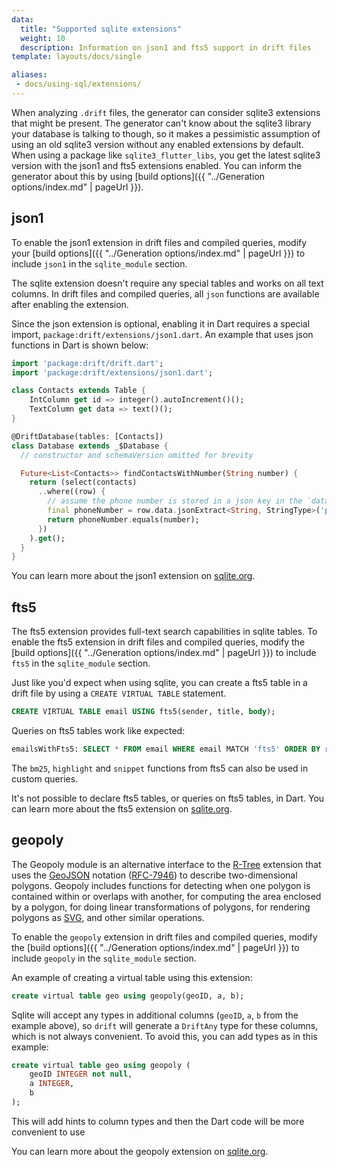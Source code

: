 ```yaml
---
data:
  title: "Supported sqlite extensions"
  weight: 10
  description: Information on json1 and fts5 support in drift files
template: layouts/docs/single

aliases:
 - docs/using-sql/extensions/
---
```


When analyzing `.drift` files, the generator can consider sqlite3 extensions
that might be present.
The generator can't know about the sqlite3 library your database is talking to
though, so it makes a pessimistic assumption of using an old sqlite3 version
without any enabled extensions by default.
When using a package like `sqlite3_flutter_libs`, you get the latest sqlite3
version with the json1 and fts5 extensions enabled. You can inform the generator
about this by using [build options]({{ "../Generation options/index.md" | pageUrl }}).

## json1

To enable the json1 extension in drift files and compiled queries, modify your
[build options]({{ "../Generation options/index.md" | pageUrl }}) to include
`json1` in the `sqlite_module` section.

The sqlite extension doesn't require any special tables and works on all text columns. In drift
files and compiled queries, all `json` functions are available after enabling the extension.

Since the json extension is optional, enabling it in Dart requires a special import,
`package:drift/extensions/json1.dart`. An example that uses json functions in Dart is shown below:
```dart
import 'package:drift/drift.dart';
import 'package:drift/extensions/json1.dart';

class Contacts extends Table {
    IntColumn get id => integer().autoIncrement()();
    TextColumn get data => text()();
}

@DriftDatabase(tables: [Contacts])
class Database extends _$Database {
  // constructor and schemaVersion omitted for brevity

  Future<List<Contacts>> findContactsWithNumber(String number) {
    return (select(contacts)
      ..where((row) {
        // assume the phone number is stored in a json key in the `data` column
        final phoneNumber = row.data.jsonExtract<String, StringType>('phone_number');
        return phoneNumber.equals(number);
      })
    ).get();
  }
}
```

You can learn more about the json1 extension on [sqlite.org](https://www.sqlite.org/json1.html).

## fts5

The fts5 extension provides full-text search capabilities in sqlite tables.
To enable the fts5 extension in drift files and compiled queries, modify the
[build options]({{ "../Generation options/index.md" | pageUrl }}) to include
`fts5` in the `sqlite_module` section.

Just like you'd expect when using sqlite, you can create a fts5 table in a drift file
by using a `CREATE VIRTUAL TABLE` statement.
```sql
CREATE VIRTUAL TABLE email USING fts5(sender, title, body);
```

Queries on fts5 tables work like expected:
```sql
emailsWithFts5: SELECT * FROM email WHERE email MATCH 'fts5' ORDER BY rank;
```

The `bm25`, `highlight` and `snippet` functions from fts5 can also be used in custom queries.

It's not possible to declare fts5 tables, or queries on fts5 tables, in Dart.
You can learn more about the fts5 extension on [sqlite.org](https://www.sqlite.org/fts5.html).

## geopoly
The Geopoly module is an alternative interface to the [R-Tree](https://www.sqlite.org/rtree.html) extension 
that uses the [GeoJSON](https://geojson.org/) notation ([RFC-7946](https://datatracker.ietf.org/doc/html/rfc7946)) 
to describe two-dimensional polygons.
Geopoly includes functions for detecting when one polygon is contained within or overlaps with another, 
for computing the area enclosed by a polygon, 
for doing linear transformations of polygons, 
for rendering polygons as [SVG](https://en.wikipedia.org/wiki/SVG), 
and other similar operations.

To enable the `geopoly` extension in drift files and compiled queries, modify the
[build options]({{ "../Generation options/index.md" | pageUrl }}) to include
`geopoly` in the `sqlite_module` section.

An example of creating a virtual table using this extension:
```sql
create virtual table geo using geopoly(geoID, a, b);
```
Sqlite will accept any types in additional columns (`geoID`, `a`, `b` from the example above), 
so `drift` will generate a `DriftAny` type for these columns, which is not always convenient. 
To avoid this, you can add types as in this example:
```sql
create virtual table geo using geopoly (
    geoID INTEGER not null,
    a INTEGER,
    b
);
```
This will add hints to column types and then the Dart code will be more convenient to use

You can learn more about the geopoly extension on [sqlite.org](https://www.sqlite.org/geopoly.html).
